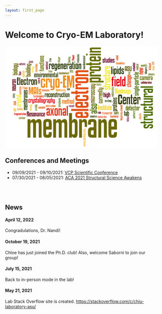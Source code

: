 ```yaml
---
layout: first_page
---
```



# Welcome to Cryo-EM Laboratory!

<img src="images/wordle.png" alt="wordle" align="middle" width="800">
<br>

## Conferences and Meetings
- 09/09/2021 - 09/10/2021: [VCP Scientific Conference](https://hopin.com/events/vcp-scientific-conference-2021)
- 07/30/2021 - 08/05/2021: [ACA 2021 Structural Science Awakens](https://www.acameeting.com/call-for-papers-2021)

<br>

<br>

## News
#### April 12, 2022
Congradulations, Dr. Nandi!

#### October 19, 2021
Chloe has just joined the Ph.D. club!  Also, welcome Saborni to join our group!

#### July 15, 2021
Back to in-person mode in the lab!

#### May 21, 2021
Lab Stack Overflow site is created.  https://stackoverflow.com/c/chiu-laboratory-asu/
